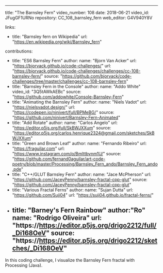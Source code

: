 ---
title: "The Barnsley Fern"
video_number: 108
date: 2018-06-21
video_id: JFugGF1URNo
repository: CC_108_barnsley_fern
web_editor: G4V940Y8V

links:
  - title: "Barnsley fern on Wikipedia"
    url: "https://en.wikipedia.org/wiki/Barnsley_fern"

contributions:
  - title: "ES6 Barnsley Fern"
    author:
      name: "Bjorn Van Acker"
      url: "https://bjorvack.github.io/code-challenges/"
    url: "https://bjorvack.github.io/code-challenges/challenges/cc-108-barnsley-fern/"
    source: "https://github.com/bjorvack/code-challenges/tree/master/challenges/cc-108-barnsley-fern"
  - title: "Barnsley Fern in the Console"
    author:
      name: "Addo White"
    video_id: "3Q5tAWkAEBc"
    source: "https://github.com/addowhite/Console-Barnsley-Fern"
  - title: "Animating the Barnsley Fern"
    author:
      name: "Niels Vadot"
      url: "https://nielsvadot.design/"
    url: "https://codepen.io/ninivert/full/BPMeBG/"
    source: "https://github.com/ninivert/Barnsley-Fern-Animated"
  - title: "Add Rotate"
    author:
      name: "Carlos Angelo"
    url: "https://editor.p5js.org/full/SkBWJXXum"
    source: "https://editor.p5js.org/carlos.henrique2324@gmail.com/sketches/SkBWJXXum"
  - title: "Green and Brown Leaf"
    author:
      name: "Fernando Ribeiro"
      url: "https://fraguilar.com"
    url: "https://www.instagram.com/p/Bmlttbvnm1U/"
    source: "https://github.com/fernand0aguilar/art-code-poetry/blob/master/Processing/Barnsley_Fern_ando/Barnsley_Fern_ando.pde"
  - title: "C++/GLUT Barnsley Fern"
    author:
      name: "Jace McPherson"
    url: "https://github.com/JaceyPenny/barnsley-fractal-cpp-glut"
    source: "https://github.com/JaceyPenny/barnsley-fractal-cpp-glut"
  - title: "Various Fractal Ferns"
    author:
      name: "Sujan Dutta"
      url: "https://github.com/Suji04"
    url: "https://suji04.github.io/fractal-ferns/"
  - title: "Barney's Fern Rainbow"
    author:"Ro"
      name: "Rodrigo Oliveira"
      url: "https://https://editor.p5js.org/drigo2212/full/_Di168OeV"
      source: "https://https://editor.p5js.org/drigo2212/sketches/_Di168OeV"
      ---

In this coding challenge, I visualize the Barnsley Fern fractal with Processing (Java).
